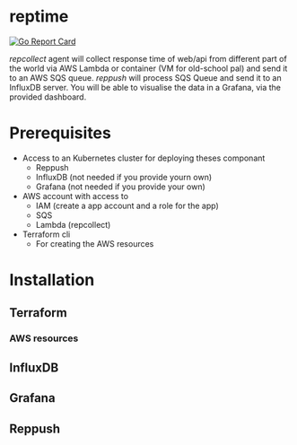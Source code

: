 # reptime
[![Go Report Card](https://goreportcard.com/badge/github.com/laghoule/reptime)](https://goreportcard.com/report/github.com/laghoule/reptime)

*repcollect* agent will collect response time of web/api from different part of the world via AWS Lambda or container (VM for old-school pal) and send it to an AWS SQS queue. *reppush* will process SQS Queue and send it to an InfluxDB server. You will be able to visualise the data in a Grafana, via the provided dashboard.

# Prerequisites
* Access to an Kubernetes cluster for deploying theses componant
  * Reppush
  * InfluxDB (not needed if you provide yourn own)
  * Grafana (not needed if you provide your own)
* AWS account with access to
  * IAM (create a app account and a role for the app)
  * SQS
  * Lambda (repcollect)
* Terraform cli
  * For creating the AWS resources

# Installation
## Terraform
### AWS resources
## InfluxDB
## Grafana
## Reppush
